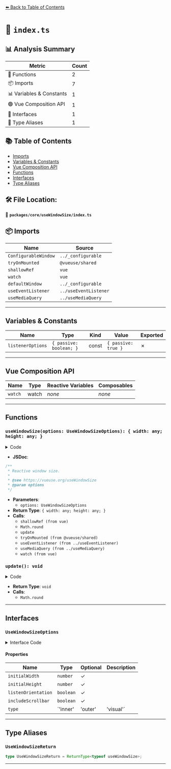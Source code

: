 [⬅️ Back to Table of Contents](../../../index.md)

# 📄 `index.ts`

## 📊 Analysis Summary

| Metric | Count |
|--------|-------|
| 🔧 Functions | 2 |
| 📦 Imports | 7 |
| 📊 Variables & Constants | 1 |
| 🟢 Vue Composition API | 1 |
| 📐 Interfaces | 1 |
| 📑 Type Aliases | 1 |

## 📚 Table of Contents

- [Imports](#imports)
- [Variables & Constants](#variables-constants)
- [Vue Composition API](#vue-composition-api)
- [Functions](#functions)
- [Interfaces](#interfaces)
- [Type Aliases](#type-aliases)

## 🛠️ File Location:
📂 **`packages/core/useWindowSize/index.ts`**

## 📦 Imports

| Name | Source |
|------|--------|
| `ConfigurableWindow` | `../_configurable` |
| `tryOnMounted` | `@vueuse/shared` |
| `shallowRef` | `vue` |
| `watch` | `vue` |
| `defaultWindow` | `../_configurable` |
| `useEventListener` | `../useEventListener` |
| `useMediaQuery` | `../useMediaQuery` |


---

## Variables & Constants

| Name | Type | Kind | Value | Exported |
|------|------|------|-------|----------|
| `listenerOptions` | `{ passive: boolean; }` | const | `{ passive: true }` | ✗ |


---

## Vue Composition API

| Name | Type | Reactive Variables | Composables |
|------|------|-------------------|-------------|
| `watch` | watch | *none* | *none* |


---

## Functions

### `useWindowSize(options: UseWindowSizeOptions): { width: any; height: any; }`

<details><summary>Code</summary>

```ts
export function useWindowSize(options: UseWindowSizeOptions = {}) {
  const {
    window = defaultWindow,
    initialWidth = Number.POSITIVE_INFINITY,
    initialHeight = Number.POSITIVE_INFINITY,
    listenOrientation = true,
    includeScrollbar = true,
    type = 'inner',
  } = options

  const width = shallowRef(initialWidth)
  const height = shallowRef(initialHeight)

  const update = () => {
    if (window) {
      if (type === 'outer') {
        width.value = window.outerWidth
        height.value = window.outerHeight
      }
      else if (type === 'visual' && window.visualViewport) {
        const { width: visualViewportWidth, height: visualViewportHeight, scale } = window.visualViewport
        width.value = Math.round(visualViewportWidth * scale)
        height.value = Math.round(visualViewportHeight * scale)
      }
      else if (includeScrollbar) {
        width.value = window.innerWidth
        height.value = window.innerHeight
      }
      else {
        width.value = window.document.documentElement.clientWidth
        height.value = window.document.documentElement.clientHeight
      }
    }
  }

  update()
  tryOnMounted(update)

  const listenerOptions = { passive: true }
  useEventListener('resize', update, listenerOptions)

  if (window && type === 'visual' && window.visualViewport) {
    useEventListener(window.visualViewport, 'resize', update, listenerOptions)
  }

  if (listenOrientation) {
    const matches = useMediaQuery('(orientation: portrait)')
    watch(matches, () => update())
  }

  return { width, height }
}
```
</details>

- **JSDoc**:
```ts
/**
 * Reactive window size.
 *
 * @see https://vueuse.org/useWindowSize
 * @param options
 */
```

- **Parameters**:
  - `options: UseWindowSizeOptions`
- **Return Type**: `{ width: any; height: any; }`
- **Calls**:
  - `shallowRef (from vue)`
  - `Math.round`
  - `update`
  - `tryOnMounted (from @vueuse/shared)`
  - `useEventListener (from ../useEventListener)`
  - `useMediaQuery (from ../useMediaQuery)`
  - `watch (from vue)`
### `update(): void`

<details><summary>Code</summary>

```ts
() => {
    if (window) {
      if (type === 'outer') {
        width.value = window.outerWidth
        height.value = window.outerHeight
      }
      else if (type === 'visual' && window.visualViewport) {
        const { width: visualViewportWidth, height: visualViewportHeight, scale } = window.visualViewport
        width.value = Math.round(visualViewportWidth * scale)
        height.value = Math.round(visualViewportHeight * scale)
      }
      else if (includeScrollbar) {
        width.value = window.innerWidth
        height.value = window.innerHeight
      }
      else {
        width.value = window.document.documentElement.clientWidth
        height.value = window.document.documentElement.clientHeight
      }
    }
  }
```
</details>

- **Return Type**: `void`
- **Calls**:
  - `Math.round`

---

## Interfaces

### `UseWindowSizeOptions`

<details><summary>Interface Code</summary>

```ts
export interface UseWindowSizeOptions extends ConfigurableWindow {
  initialWidth?: number
  initialHeight?: number
  /**
   * Listen to window `orientationchange` event
   *
   * @default true
   */
  listenOrientation?: boolean

  /**
   * Whether the scrollbar should be included in the width and height
   * Only effective when `type` is `'inner'`
   *
   * @default true
   */
  includeScrollbar?: boolean

  /**
   * Use `window.innerWidth` or `window.outerWidth` or `window.visualViewport`
   * visualViewport documentation from MDN(https://developer.mozilla.org/zh-CN/docs/Web/API/VisualViewport)
   * @default 'inner'
   */
  type?: 'inner' | 'outer' | 'visual'
}
```
</details>

#### Properties

| Name | Type | Optional | Description |
|------|------|----------|-------------|
| `initialWidth` | `number` | ✓ |  |
| `initialHeight` | `number` | ✓ |  |
| `listenOrientation` | `boolean` | ✓ |  |
| `includeScrollbar` | `boolean` | ✓ |  |
| `type` | `'inner' | 'outer' | 'visual'` | ✓ |  |


---

## Type Aliases

### `UseWindowSizeReturn`

```ts
type UseWindowSizeReturn = ReturnType<typeof useWindowSize>;
```


---